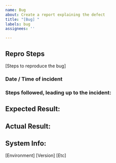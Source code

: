 ```yaml
---
name: Bug
about: Create a report explaining the defect
title: "[Bug] "
labels: bug
assignees: ''

---
```


## Repro Steps
[Steps to reproduce the bug]

### Date / Time of incident

### Steps followed, leading up to the incident:

## Expected Result:

## Actual Result:

## System Info:
[Environment]
[Version]
[Etc]

